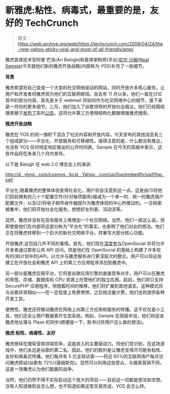 # 新雅虎:粘性、病毒式，最重要的是，友好的 TechCrunch

> 原文：<https://web.archive.org/web/https://techcrunch.com/2008/04/24/the-new-yahoo-sticky-viral-and-most-of-all-friendly/amp/>

雅虎首席技术官阿里·巴洛(Ari Balogh)和首席架构师(平台)[尼尔·沙姆(Neal Sample)](https://web.archive.org/web/20230125001058/http://www.crunchbase.com/person/neal-sample)今天就他们新的雅虎开放战略(内部称为 YOS)补充了一些细节。

**背景**

雅虎希望将自己变成一个大型的社交网络驱动的网站，同时开放许多核心服务，让用户和开发者将雅虎视为他们的互联网枢纽。自去年 11 月以来，他们一直在讨论其中的部分内容。首先是关于 webmail 将如何作为社交网络中心的细节，接下来是一月份的更多细节。三月，他们加入了谷歌领导的开放社会倡议。他们已经围绕搜索猴子[发布了](https://web.archive.org/web/20230125001058/http://techcrunch.com/2008/04/24/yahoo-open-search-platform-launches-into-private-beta/)系列[公告](https://web.archive.org/web/20230125001058/http://techcrunch.com/2008/03/13/yahoo-embraces-the-semantic-web-expect-the-web-to-organize-itself-in-a-hurry/)，这将允许第三方使用结构化数据增强雅虎搜索。

**雅虎开放战略**

雅虎在 YOS 的同一旗帜下混合了社交内容和开放内容。今天宣布的其他消息有三个组成部分——平台化、开放服务和可移植性。值得注意的是，什么都没有推出，也没有 YOS 任何特定地区推出的公开时间表。Sample 在今天的简报中表示，这些作品将在未来几个月内发布。

以下是 Balogh 在 web 2.0 博览会上的演讲:

[http://d . yimg . com/cosmos . bcst . Yahoo . com/up/fop/embedflv/swf/fop . swf](https://web.archive.org/web/20230125001058/http://d.yimg.com/cosmos.bcst.yahoo.com/up/fop/embedflv/swf/fop.swf)

平台化:随着雅虎的整体体验变得社会化，用户将会注意到这一点。这是由(1)将他们目前拥有的几十个配置文件(针对每项服务)缩减为一个单一的、统一的雅虎用户配置文件，以及(2)将电子邮件收件箱提升为雅虎体验的中心所推动的。一旦档案被集中，他们将开始社会化服务。想想好友列表、活动流等。

显然，雅虎并没有在现有服务上再增加一个社交网络。当然，他们一直这么说。但即使是他们在内部将这部分称为“平台化”的事实，也表明了他们对此的想法。他们正在将雅虎转移到一个巨大的新社交网络平台，并重写大部分核心功能。

开放雅虎:这包括几件不同的事情。首先，他们现在[深度参与](https://web.archive.org/web/20230125001058/http://techcrunch.com/2008/03/25/as-predicted-yahoo-joins-opensocial-but-wait-theres-more/)OpenSocial 并将允许开发者通过那些公共 API 访问。但是他们在 OpenSocial 的基础上构建了许多现有的(和计划中的)API，以允许与雅虎服务进行更深层次的整合。用户可以将这些建立在开放社会和雅虎 API 上的第三方应用程序添加到雅虎中。

另一部分是雅虎应用平台，它将是谷歌应用引擎的直接竞争对手。用户可以在雅虎的带宽、存储、数据库和 CPU 资源上托管他们的独立应用。起初，他们将只支持 SecurePHP 应用程序，但随着时间的推移，他们将扩展到其他语言。这种模式将与谷歌非常相似——在一定程度上免费使用，之后按流量计费。他们也将提供各种开发工具。

便携性。雅虎还将推动雅虎在网络上向第三方应用和服务的传播。这不仅仅是小工具，他们还会让用户数据离开生态系统。例如，Sample 在简报中说，他们将促进雅虎地址簿与 Plaxo 的同步(顺便提一下，脸书讨厌用户这么做的想法)。

**雅虎:粘性、病毒性、友好**

雅虎继续在搜索营销领域竞争，这是收入的主要驱动力。但他们意识到，在这场游戏中，他们永远是谷歌的第二名。因此，他们的胜利是让雅虎变得尽可能有粘性、友好和病毒式传播。他们每月有 5 亿全球访客——将近 60%的互联网用户每月访问雅虎网站(谷歌有 72%)(康姆斯克)。显然可以利用这些受众，与搜索营销不同，这是一场雅虎认为他们能赢的战争。

当然，他们仍然不得不实际启动这个庞大的项目——目前这一切都是想法和空想。没有人知道微软会怎么想，也不知道如果这笔交易完成，YOS 会怎么样。

<amp-analytics data-credentials="include" class="i-amphtml-layout-fixed i-amphtml-layout-size-defined" i-amphtml-layout="fixed"></amp-analytics>